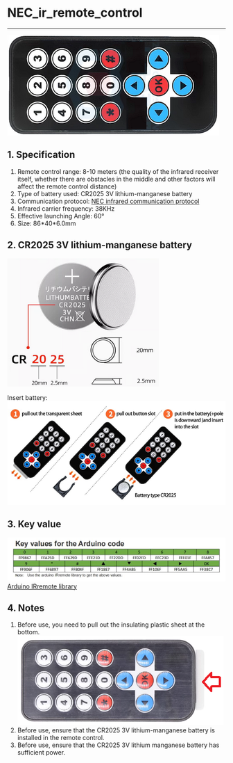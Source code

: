 # NEC_ir_remote_control         
-----------------------
![Img](../../_static/outsourcing/nec_ir_remote_control/1img.png)    

## 1. Specification     
1. Remote control range: 8-10 meters (the quality of the infrared receiver itself, whether there are obstacles in the middle and other factors will affect the remote control distance)       
2. Type of battery used: CR2025 3V lithium-manganese battery 
3. Communication protocol: [NEC infrared communication protocol](../../common_resource/nec_communication_protocol/nec_communication_protocol.md)      
4. Infrared carrier frequency: 38KHz  
5. Effective launching Angle: 60°    
6. Size: 86\*40\*6.0mm 

## 2. CR2025 3V lithium-manganese battery      
![Img](../../_static/outsourcing/nec_ir_remote_control/2img.png)

Insert battery:   
![Img](../../_static/outsourcing/nec_ir_remote_control/5img.jpg)

## 3. Key value           
![Img](../../_static/outsourcing/nec_ir_remote_control/3img.png)
[Arduino IRremote library](https://www.arduino.cc/reference/en/libraries/irremote/)        

## 4. Notes           
1. Before use, you need to pull out the insulating plastic sheet at the bottom.      
![Img](../../_static/outsourcing/nec_ir_remote_control/4img.png)     
2. Before use, ensure that the CR2025 3V lithium-manganese battery is installed in the remote control.     
3. Before use, ensure that the CR2025 3V lithium manganese battery has sufficient power.      

